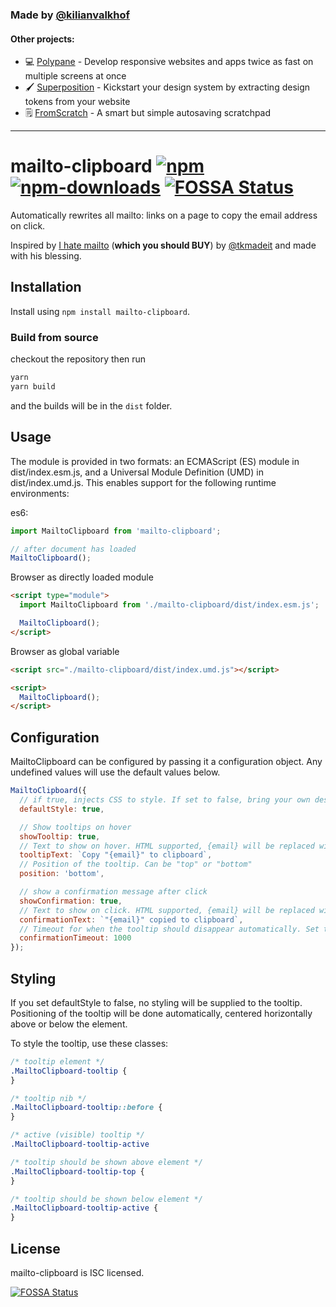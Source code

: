 ### Made by [@kilianvalkhof](https://twitter.com/kilianvalkhof)

#### Other projects:

- 💻 [Polypane](https://polypane.app) - Develop responsive websites and apps twice as fast on multiple screens at once
- 🖌️ [Superposition](https://superposition.design) - Kickstart your design system by extracting design tokens from your website
- 🗒️ [FromScratch](https://fromscratch.rocks) - A smart but simple autosaving scratchpad

---

# mailto-clipboard [![npm](https://img.shields.io/npm/v/mailto-clipboard.svg)](https://www.npmjs.com/package/mailto-clipboard) [![npm-downloads](https://img.shields.io/npm/dm/mailto-clipboard.svg)](https://www.npmjs.com/package/mailto-clipboard) [![FOSSA Status](https://app.fossa.io/api/projects/git%2Bgithub.com%2FKilian%2Femailto-clipboard.svg?type=shield)](https://app.fossa.io/projects/git%2Bgithub.com%2FKilian%2Fmailto-clipboard?ref=badge_shield)

Automatically rewrites all mailto: links on a page to copy the email address on click.

Inspired by [I hate mailto](https://ihatemailto.com/) (**which you should BUY**) by [@tkmadeit](https://twitter.com/tkmadeit) and made with his blessing.

## Installation

Install using `npm install mailto-clipboard`.

### Build from source

checkout the repository then run

```bash
yarn
yarn build
```

and the builds will be in the `dist` folder.

## Usage

The module is provided in two formats: an ECMAScript (ES) module in dist/index.esm.js, and a Universal Module Definition (UMD) in dist/index.umd.js. This enables support for the following runtime environments:

es6:

```js
import MailtoClipboard from 'mailto-clipboard';

// after document has loaded
MailtoClipboard();
```

Browser as directly loaded module

```html
<script type="module">
  import MailtoClipboard from './mailto-clipboard/dist/index.esm.js';

  MailtoClipboard();
</script>
```

Browser as global variable

```html
<script src="./mailto-clipboard/dist/index.umd.js"></script>

<script>
  MailtoClipboard();
</script>
```

## Configuration

MailtoClipboard can be configured by passing it a configuration object. Any undefined values will use the default values below.

```js
MailtoClipboard({
  // if true, injects CSS to style. If set to false, bring your own design.
  defaultStyle: true,

  // Show tooltips on hover
  showTooltip: true,
  // Text to show on hover. HTML supported, {email} will be replaced with the email value
  tooltipText: `Copy "{email}" to clipboard`,
  // Position of the tooltip. Can be "top" or "bottom"
  position: 'bottom',

  // show a confirmation message after click
  showConfirmation: true,
  // Text to show on click. HTML supported, {email} will be replaced with the email value
  confirmationText: `"{email}" copied to clipboard`,
  // Timeout for when the tooltip should disappear automatically. Set to false to only hide on mouse out.
  confirmationTimeout: 1000
});
```

## Styling

If you set defaultStyle to false, no styling will be supplied to the tooltip. Positioning of the tooltip will be done automatically,
centered horizontally above or below the element.

To style the tooltip, use these classes:

```css
/* tooltip element */
.MailtoClipboard-tooltip {
}

/* tooltip nib */
.MailtoClipboard-tooltip::before {
}

/* active (visible) tooltip */
.MailtoClipboard-tooltip-active

/* tooltip should be shown above element */
.MailtoClipboard-tooltip-top {
}

/* tooltip should be shown below element */
.MailtoClipboard-tooltip-active {
}
```

## License

mailto-clipboard is ISC licensed.

[![FOSSA Status](https://app.fossa.io/api/projects/git%2Bgithub.com%2FKilian%2Fmailto-clipboard.svg?type=large)](https://app.fossa.io/projects/git%2Bgithub.com%2FKilian%2Fmailto-clipboard?ref=badge_large)
